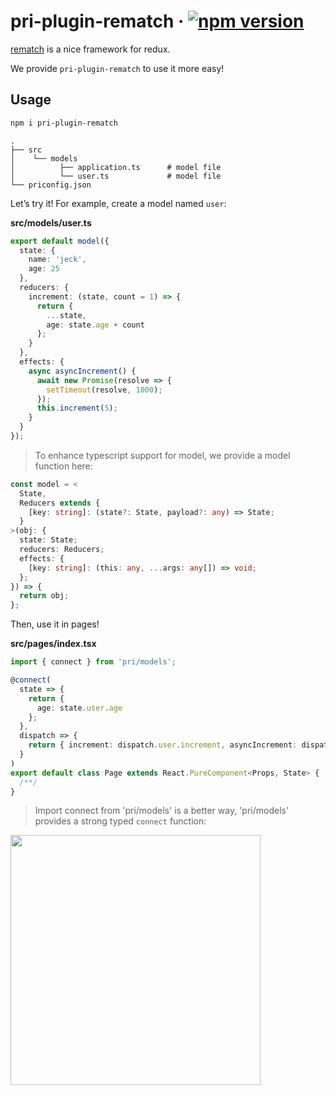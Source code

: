 # pri-plugin-rematch &middot; [![npm version](https://img.shields.io/npm/v/pri-plugin-rematch.svg?style=flat-square)](https://www.npmjs.com/package/pri-plugin-rematch)

[rematch](https://github.com/rematch/rematch) is a nice framework for redux.

We provide `pri-plugin-rematch` to use it more easy!

## Usage

```bash
npm i pri-plugin-rematch
```

```
.
├── src
│    └── models
│          ├── application.ts      # model file
│          └── user.ts             # model file
└── priconfig.json
```

Let’s try it! For example, create a model named `user`:

**src/models/user.ts**

```typescript
export default model({
  state: {
    name: 'jeck',
    age: 25
  },
  reducers: {
    increment: (state, count = 1) => {
      return {
        ...state,
        age: state.age + count
      };
    }
  },
  effects: {
    async asyncIncrement() {
      await new Promise(resolve => {
        setTimeout(resolve, 1000);
      });
      this.increment(5);
    }
  }
});
```

> To enhance typescript support for model, we provide a model function here:

```typescript
const model = <
  State,
  Reducers extends {
    [key: string]: (state?: State, payload?: any) => State;
  }
>(obj: {
  state: State;
  reducers: Reducers;
  effects: {
    [key: string]: (this: any, ...args: any[]) => void;
  };
}) => {
  return obj;
};
```

Then, use it in pages!

**src/pages/index.tsx**

```typescript
import { connect } from 'pri/models';

@connect(
  state => {
    return {
      age: state.user.age
    };
  },
  dispatch => {
    return { increment: dispatch.user.increment, asyncIncrement: dispatch.user.asyncIncrement };
  }
)
export default class Page extends React.PureComponent<Props, State> {
  /**/
}
```

> Import connect from 'pri/models' is a better way, 'pri/models' provides a strong typed `connect` function:

<img src="https://user-images.githubusercontent.com/7970947/39965212-62615908-56c7-11e8-9084-081734eaf280.png" width=400>
